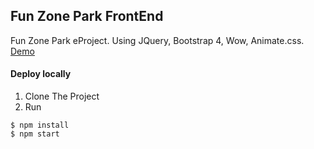 ## Fun Zone Park FrontEnd

Fun Zone Park eProject.
Using JQuery, Bootstrap 4, Wow, Animate.css. [Demo](https://lana-learn-front-end.github.io/fun-zone-park)

#### Deploy locally
1. Clone The Project
2. Run
```
$ npm install
$ npm start
```

